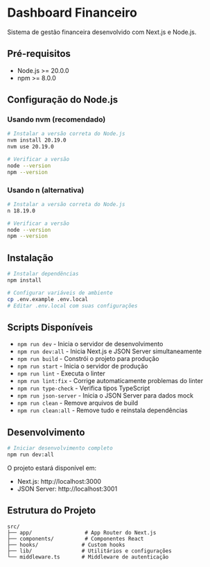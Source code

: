 # Dashboard Financeiro

Sistema de gestão financeira desenvolvido com Next.js e Node.js.

## Pré-requisitos

- Node.js >= 20.0.0
- npm >= 8.0.0

## Configuração do Node.js

### Usando nvm (recomendado)

```bash
# Instalar a versão correta do Node.js
nvm install 20.19.0
nvm use 20.19.0

# Verificar a versão
node --version
npm --version
```

### Usando n (alternativa)

```bash
# Instalar a versão correta do Node.js
n 18.19.0

# Verificar a versão
node --version
npm --version
```

## Instalação

```bash
# Instalar dependências
npm install

# Configurar variáveis de ambiente
cp .env.example .env.local
# Editar .env.local com suas configurações
```

## Scripts Disponíveis

- `npm run dev` - Inicia o servidor de desenvolvimento
- `npm run dev:all` - Inicia Next.js e JSON Server simultaneamente
- `npm run build` - Constrói o projeto para produção
- `npm run start` - Inicia o servidor de produção
- `npm run lint` - Executa o linter
- `npm run lint:fix` - Corrige automaticamente problemas do linter
- `npm run type-check` - Verifica tipos TypeScript
- `npm run json-server` - Inicia o JSON Server para dados mock
- `npm run clean` - Remove arquivos de build
- `npm run clean:all` - Remove tudo e reinstala dependências

## Desenvolvimento

```bash
# Iniciar desenvolvimento completo
npm run dev:all
```

O projeto estará disponível em:
- Next.js: http://localhost:3000
- JSON Server: http://localhost:3001

## Estrutura do Projeto

```
src/
├── app/                 # App Router do Next.js
├── components/          # Componentes React
├── hooks/              # Custom hooks
├── lib/                # Utilitários e configurações
└── middleware.ts       # Middleware de autenticação
```
